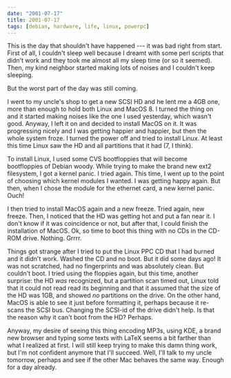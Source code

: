 ```yaml
---
date: "2001-07-17"
title: 2001-07-17
tags: [debian, hardware, life, linux, powerpc]
---
```

This is the day that shouldn't have happened --- it was bad right
from start. First of all, I couldn't sleep well because I dreamt
with some perl scripts that didn't work and they took me almost all
my sleep time (or so it seemed). Then, my kind neighbor started
making lots of noises and I couldn't keep sleeping.

But the worst part of the day was still coming.

I went to my uncle's shop to get a new SCSI HD and he lent me a 4GB
one, more than enough to hold both Linux and MacOS 8. I turned the
thing on and it started making noises like the one I used
yesterday, which wasn't good. Anyway, I left it on and decided to
install MacOS on it. It was progressing nicely and I was getting
happier and happier, but then the whole system froze. I turned the
power off and tried to install Linux. At least this time Linux saw
the HD and all partitions that it had (7, I think).

To install Linux, I used some CVS bootfloppies that will become
bootfloppies of Debian woody. While trying to make the brand new
ext2 filesystem, I got a kernel panic. I tried again. This time, I
went up to the point of choosing which kernel modules I wanted. I
was getting happy again. But then, when I chose the module for the
ethernet card, a new kernel panic. Ouch!

I then tried to install MacOS again and a new freeze. Tried again,
new freeze. Then, I noticed that the HD was getting hot and put a
fan near it. I don't know if it was coincidence or not, but after
that, I could finish the installation of MacOS. Ok, so time to boot
this thing with no CDs in the CD-ROM drive. Nothing. Grrrr.

Things got strange after I tried to put the Linux PPC CD that I had
burned and it didn't work. Washed the CD and no boot. But it did
some days ago! It was not scratched, had no fingerprints and was
absolutely clean. But couldn't boot. I tried using the floppies
again, but this time, another surprise: the HD *was* recognized,
but a partition scan timed out, Linux told that it could not read
read its beginning and that it assumed that the size of the HD was
1GB, and showed *no* partitions on the drive. On the other hand,
MacOS is able to see it just before formatting it, perhaps because
it re-scans the SCSI bus. Changing the SCSI-id of the drive didn't
help. Is that the reason why it can't boot from the HD? Perhaps.

Anyway, my desire of seeing this thing encoding MP3s, using KDE, a
brand new browser and typing some texts with LaTeX seems a bit
farther than what I realized at first. I will still keep trying to
make this damn thing work, but I'm not confident anymore that I'll
succeed. Well, I'll talk to my uncle tomorrow, perhaps and see if
the other Mac behaves the same way. Enough for a day already.


